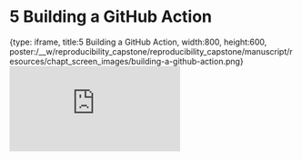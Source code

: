 # 5 Building a GitHub Action
 
{type: iframe, title:5 Building a GitHub Action, width:800, height:600, poster:/__w/reproducibility_capstone/reproducibility_capstone/manuscript/resources/chapt_screen_images/building-a-github-action.png}
![](http://hutchdatascience.org/reproducibility_capstone/building-a-github-action.html)
 

 
